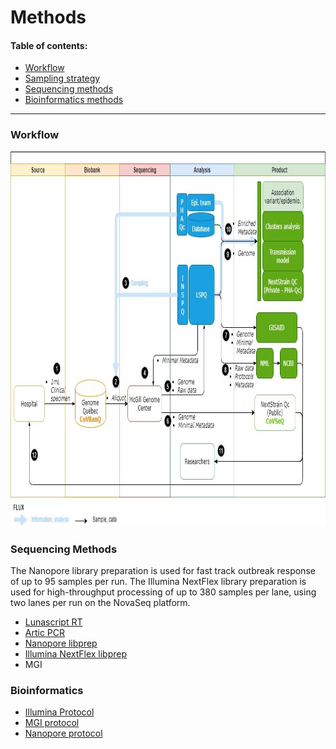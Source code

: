 # Methods

#### Table of contents:

 - [Workflow](#workflow)
 - [Sampling strategy](#sampling-strategy)
 - [Sequencing methods](#sequencing-methods)
 - [Bioinformatics methods](#bioinformatics-methods)

<hr/>

### Workflow
<div class="text-center">
  <img height="600" src="../../images/CoVSeQ-CoVBanQ-CanCOGen.jpg" alt="CoVSeQ Workflow" />
</div>


### Sequencing Methods
  The Nanopore library preparation is used for fast track outbreak response of up to 95 samples per run. The Illumina NextFlex library preparation is used for high-throughput processing of up to 380 samples per lane, using two lanes per run on the NovaSeq platform.
<ul>
<li> <a name="lunascript" href="dx.doi.org/10.17504/protocols.io.bjgekjte">Lunascript RT</a></li>
<li><a name="artic_pcr" href="dx.doi.org/10.17504/protocols.io.bj9hkr36">Artic PCR</a> </li>
<li> <a name="nanopore" href="dx.doi.org/10.17504/protocols.io.bjkvkkw6">Nanopore libprep</a> </li>
<li><a name="illumina_seq" href="dx.doi.org/10.17504/protocols.io.bjgnkjve"> Illumina NextFlex libprep</a> </li>
<li>MGI</li>
</ul>

### Bioinformatics

<ul>
<li>
<a name="assem_ill" href ="https://c3g.github.io/covseq_McGill/SARS_CoV2_Sequencing/Illumina_overview.html">Illumina Protocol</a> </li>
<li><a name=assem_mgi href ="https://c3g.github.io/covseq_McGill/SARS_CoV2_Sequencing/MGI_overview.html">MGI protocol</a></li>
<li><a name=assem_nano href ="https://c3g.github.io/covseq_McGill/SARS_CoV2_Sequencing/ONT_overview.html">Nanopore protocol</a></li>
</ul>
